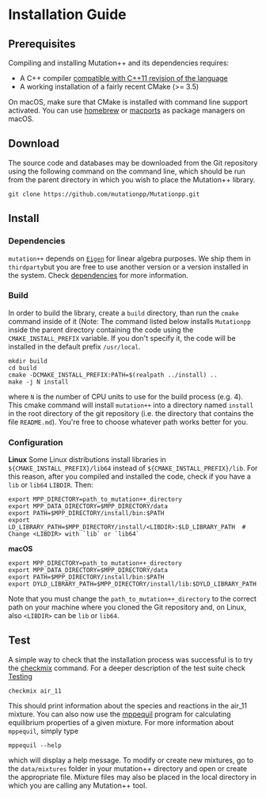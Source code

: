 # Installation Guide

## Prerequisites

Compiling and installing Mutation++ and its dependencies requires:

* A C++ compiler [compatible with C++11 revision of the
  language](https://en.cppreference.com/w/cpp/compiler_support)
* A working installation of a fairly recent CMake (>= 3.5)

On macOS, make sure that CMake is installed with command line support
activated. You can use [homebrew](http://brew.sh) or
[macports](http://macports.org) as package managers on macOS. 

## Download

The source code and databases may be downloaded from the Git repository using
the following command on the command line, which should be run from the parent
directory in which you wish to place the Mutation++ library.

```
git clone https://github.com/mutationpp/Mutationpp.git
```

## Install
### Dependencies
`mutation++` depends on [`Eigen`](https://eigen.tuxfamily.org) for linear
algebra purposes. We ship them in `thirdparty`but you are free to use another
version or a version installed in the system. Check
[dependencies](dependencies.md) for more information.

### Build
In order to build the library, create a `build` directory, than run the `cmake`
command inside of it (Note: The command listed below installs `Mutationpp` 
inside the parent directory containing the code using the `CMAKE_INSTALL_PREFIX`
variable. If you don't specify it, the code will be installed in the default
prefix `/usr/local`. 

```
mkdir build
cd build
cmake -DCMAKE_INSTALL_PREFIX:PATH=$(realpath ../install) ..
make -j N install
```

where `N` is the number of CPU units to use for the build process (e.g. 4).
This cmake command will install `mutation++` into a directory named `install` in
the root directory of the git repository (i.e. the directory that contains the
file `README.md`). 
You're free to choose whatever path works better for you.

### Configuration
**Linux**
Some Linux distributions install libraries in `${CMAKE_INSTALL_PREFIX}/lib64` 
instead of `${CMAKE_INSTALL_PREFIX}/lib`. For this reason, after you compiled
    and installed the code, check if you have a `lib` or `lib64` `LIBDIR`. Then:

```
export MPP_DIRECTORY=path_to_mutation++_directory
export MPP_DATA_DIRECTORY=$MPP_DIRECTORY/data
export PATH=$MPP_DIRECTORY/install/bin:$PATH
export LD_LIBRARY_PATH=$MPP_DIRECTORY/install/<LIBDIR>:$LD_LIBRARY_PATH  # Change <LIBDIR> with `lib` or `lib64`
```

**macOS**
```
export MPP_DIRECTORY=path_to_mutation++_directory
export MPP_DATA_DIRECTORY=$MPP_DIRECTORY/data
export PATH=$MPP_DIRECTORY/install/bin:$PATH
export DYLD_LIBRARY_PATH=$MPP_DIRECTORY/install/lib:$DYLD_LIBRARY_PATH
```

Note that you must change the `path_to_mutation++_directory` to the correct
path on your machine where you cloned the Git repository and, on Linux, also
`<LIBDIR>` can be `lib` or `lib64`.


## Test
A simple way to check that the installation process was successful is to try
the [checkmix](checkmix.md#top) command. For a deeper description of the test
suite check [Testing](testing.md)

```
checkmix air_11
```

This should print information about the species and reactions in the air_11
mixture.  You can also now use the [mppequil](mppequil.md#top) program for
calculating equilibrium properties of a given mixture.  For more information
about `mppequil`, simply type

```
mppequil --help
```

which will display a help message.  To modify or create new mixtures, go to the
`data/mixtures` folder in your mutation++ directory and open or create the
appropriate file.  Mixture files may also be placed in the local directory in
which you are calling any Mutation++ tool.
